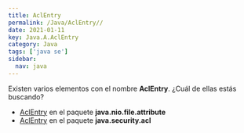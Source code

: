 ```yaml
---
title: AclEntry
permalink: /Java/AclEntry//
date: 2021-01-11
key: Java.A.AclEntry
category: Java
tags: ['java se']
sidebar: 
  nav: java
---
```


Existen varios elementos con el nombre **AclEntry**. ¿Cuál de ellas estás buscando?
<ul>
<li><a href="/Java/AclEntry-java-nio-file-attribute/">AclEntry</a> en el paquete <strong>java.nio.file.attribute</strong></li>
<li><a href="/Java/AclEntry-java-security-acl/">AclEntry</a> en el paquete <strong>java.security.acl</strong></li>
<ul>
